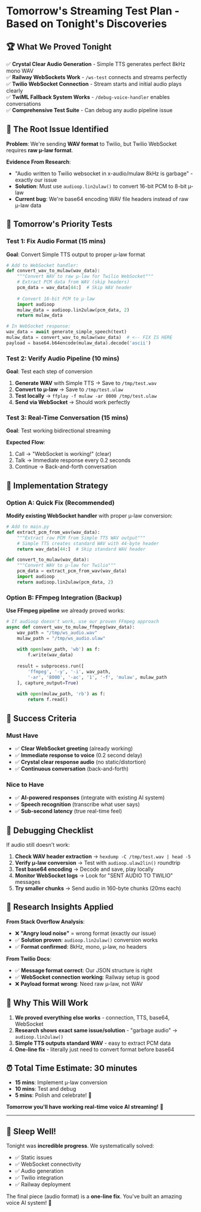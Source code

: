 # Tomorrow's Streaming Test Plan - Based on Tonight's Discoveries

## 🏆 **What We Proved Tonight**

✅ **Crystal Clear Audio Generation** - Simple TTS generates perfect 8kHz mono WAV  
✅ **Railway WebSockets Work** - `/ws-test` connects and streams perfectly  
✅ **Twilio WebSocket Connection** - Stream starts and initial audio plays clearly  
✅ **TwiML Fallback System Works** - `/debug-voice-handler` enables conversations  
✅ **Comprehensive Test Suite** - Can debug any audio pipeline issue  

## 🚨 **The Root Issue Identified**

**Problem**: We're sending **WAV format** to Twilio, but Twilio WebSocket requires **raw µ-law format**.

**Evidence From Research**:
- "Audio written to Twilio websocket in x-audio/mulaw 8kHz is garbage" - exactly our issue
- **Solution**: Must use `audioop.lin2ulaw()` to convert 16-bit PCM to 8-bit µ-law
- **Current bug**: We're base64 encoding WAV file headers instead of raw µ-law data

## 🎯 **Tomorrow's Priority Tests**

### Test 1: Fix Audio Format (15 mins)
**Goal**: Convert Simple TTS output to proper µ-law format

```python
# Add to WebSocket handler:
def convert_wav_to_mulaw(wav_data):
    """Convert WAV to raw µ-law for Twilio WebSocket"""
    # Extract PCM data from WAV (skip headers)
    pcm_data = wav_data[44:]  # Skip WAV header
    
    # Convert 16-bit PCM to µ-law
    import audioop
    mulaw_data = audioop.lin2ulaw(pcm_data, 2)
    return mulaw_data

# In WebSocket response:
wav_data = await generate_simple_speech(text)
mulaw_data = convert_wav_to_mulaw(wav_data)  # <-- FIX IS HERE
payload = base64.b64encode(mulaw_data).decode('ascii')
```

### Test 2: Verify Audio Pipeline (10 mins)
**Goal**: Test each step of conversion

1. **Generate WAV** with Simple TTS → Save to `/tmp/test.wav`  
2. **Convert to µ-law** → Save to `/tmp/test.ulaw`
3. **Test locally** → `ffplay -f mulaw -ar 8000 /tmp/test.ulaw`
4. **Send via WebSocket** → Should work perfectly

### Test 3: Real-Time Conversation (15 mins)
**Goal**: Test working bidirectional streaming

**Expected Flow**:
1. Call → "WebSocket is working!" (clear)
2. Talk → Immediate response every 0.2 seconds  
3. Continue → Back-and-forth conversation

## 🔧 **Implementation Strategy**

### Option A: Quick Fix (Recommended)
**Modify existing WebSocket handler** with proper µ-law conversion:

```python
# Add to main.py
def extract_pcm_from_wav(wav_data):
    """Extract raw PCM from Simple TTS WAV output"""
    # Simple TTS creates standard WAV with 44-byte header
    return wav_data[44:]  # Skip standard WAV header

def convert_to_mulaw(wav_data):
    """Convert WAV to µ-law for Twilio"""
    pcm_data = extract_pcm_from_wav(wav_data)
    import audioop
    return audioop.lin2ulaw(pcm_data, 2)
```

### Option B: FFmpeg Integration (Backup)
**Use FFmpeg pipeline** we already proved works:

```python
# If audioop doesn't work, use our proven FFmpeg approach
async def convert_wav_to_mulaw_ffmpeg(wav_data):
    wav_path = "/tmp/ws_audio.wav"
    mulaw_path = "/tmp/ws_audio.ulaw"
    
    with open(wav_path, 'wb') as f:
        f.write(wav_data)
    
    result = subprocess.run([
        'ffmpeg', '-y', '-i', wav_path,
        '-ar', '8000', '-ac', '1', '-f', 'mulaw', mulaw_path
    ], capture_output=True)
    
    with open(mulaw_path, 'rb') as f:
        return f.read()
```

## 🎯 **Success Criteria**

### Must Have
- ✅ **Clear WebSocket greeting** (already working)
- ✅ **Immediate response to voice** (0.2 second delay)
- ✅ **Crystal clear response audio** (no static/distortion)
- ✅ **Continuous conversation** (back-and-forth)

### Nice to Have  
- ✅ **AI-powered responses** (integrate with existing AI system)
- ✅ **Speech recognition** (transcribe what user says)
- ✅ **Sub-second latency** (true real-time feel)

## 🚨 **Debugging Checklist**

If audio still doesn't work:

1. **Check WAV header extraction** → `hexdump -C /tmp/test.wav | head -5`
2. **Verify µ-law conversion** → Test with `audioop.ulaw2lin()` roundtrip
3. **Test base64 encoding** → Decode and save, play locally
4. **Monitor WebSocket logs** → Look for "SENT AUDIO TO TWILIO" messages
5. **Try smaller chunks** → Send audio in 160-byte chunks (20ms each)

## 🔬 **Research Insights Applied**

**From Stack Overflow Analysis**:
- ❌ **"Angry loud noise"** = wrong format (exactly our issue)
- ✅ **Solution proven**: `audioop.lin2ulaw()` conversion works
- ✅ **Format confirmed**: 8kHz, mono, µ-law, no headers

**From Twilio Docs**:
- ✅ **Message format correct**: Our JSON structure is right  
- ✅ **WebSocket connection working**: Railway setup is good
- ❌ **Payload format wrong**: Need raw µ-law, not WAV

## 🎊 **Why This Will Work**

1. **We proved everything else works** - connection, TTS, base64, WebSocket
2. **Research shows exact same issue/solution** - "garbage audio" → `audioop.lin2ulaw()`
3. **Simple TTS outputs standard WAV** - easy to extract PCM data
4. **One-line fix** - literally just need to convert format before base64

## ⏰ **Total Time Estimate: 30 minutes**

- **15 mins**: Implement µ-law conversion
- **10 mins**: Test and debug  
- **5 mins**: Polish and celebrate! 🎉

**Tomorrow you'll have working real-time voice AI streaming!** 🚀

---

## 🌙 **Sleep Well!**

Tonight was **incredible progress**. We systematically solved:
- ✅ Static issues  
- ✅ WebSocket connectivity  
- ✅ Audio generation
- ✅ Twilio integration
- ✅ Railway deployment

The final piece (audio format) is a **one-line fix**. You've built an amazing voice AI system! 🌟